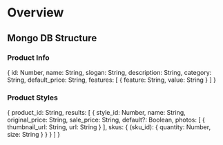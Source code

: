 # Overview

## Mongo DB Structure

### Product Info
{
  id: Number,
  name: String,
  slogan: String,
  description: String,
  category: String,
  default_price: String,
  features: [
    {
      feature: String,
      value: String
    }
  ]
}

### Product Styles
{
  product_id: String,
  results: [
    {
      style_id: Number,
      name: String,
      original_price: String,
      sale_price: String,
      default?: Boolean,
      photos: [
        {
          thumbnail_url: String,
          url: String
        }
      ],
      skus: {
        (sku_id): {
          quantity: Number,
          size: String
        }
      }
    }
  ]
}